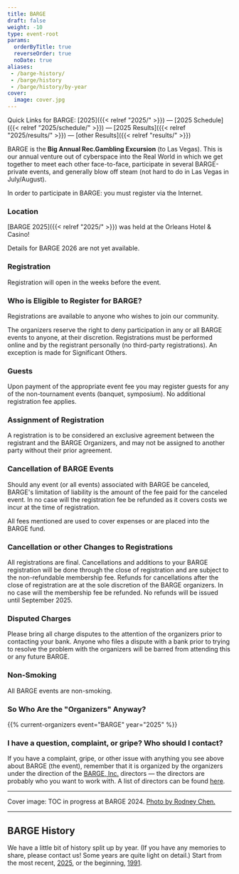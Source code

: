 ```yaml
---
title: BARGE
draft: false
weight: -10
type: event-root
params:
  orderByTitle: true
  reverseOrder: true
  noDate: true
aliases:
 - /barge-history/
 - /barge/history
 - /barge/history/by-year
cover:
  image: cover.jpg
---
```

Quick Links for BARGE: [2025]({{< relref "2025/" >}})
&mdash; [2025 Schedule]({{< relref "2025/schedule/" >}})
&mdash; [2025 Results]({{< relref "2025/results/" >}})
&mdash; [other Results]({{< relref "results/" >}})

BARGE is the **Big Annual Rec.Gambling Excursion** (to Las Vegas). This is our
annual venture out of cyberspace into the Real World in which we get together
to meet each other face-to-face, participate in several BARGE-private events,
and generally blow off steam (not hard to do in Las Vegas in July/August).

In order to participate in BARGE: you must register via the Internet.

### Location

[BARGE 2025]({{< relref "2025/" >}}) was held at the Orleans Hotel &amp; Casino!

Details for BARGE 2026 are not yet available.

### Registration

Registration will open in the weeks before the event.
        
### Who is Eligible to Register for BARGE?
              
Registrations are available to anyone who wishes to join our community.

The organizers reserve the right to deny participation in any or all BARGE 
events to anyone, at their discretion.  Registrations must be performed 
online and by the registrant personally (no third-party registrations). 
An exception is made for Significant Others. 

### Guests

Upon payment of the appropriate event fee you may register guests 
for any of the non-tournament events (banquet, symposium). No additional 
registration fee applies.

### Assignment of Registration

A registration is to be considered an exclusive agreement between the 
registrant and the BARGE Organizers, and may not be assigned to 
another party without their prior agreement.

### Cancellation of BARGE Events 

Should any event (or all events) associated with BARGE be canceled, 
BARGE's limitation of liability is the amount of the fee paid for the 
canceled event. In no case will the registration fee be refunded as 
it covers costs we incur at the time of registration.

All fees mentioned are used to cover expenses or are placed into the BARGE 
fund.

### Cancellation or other Changes to Registrations

All registrations are final. Cancellations and additions to your BARGE
registration will be done through the close of registration and are
subject to the non-refundable membership fee. Refunds for cancellations
after the close of registration are at the sole discretion of the BARGE
organizers. In no case will the membership fee be refunded. No refunds
will be issued until September 2025.
       
### Disputed Charges

Please bring all charge disputes to the attention of the organizers
prior to contacting your bank. Anyone who files a dispute with a bank
prior to trying to resolve the problem with the organizers will be
barred from attending this or any future BARGE.
       
### Non-Smoking

All BARGE events are non-smoking.

### So Who Are the "Organizers" Anyway?

{{% current-organizers event="BARGE" year="2025" %}}

### I have a question, complaint, or gripe? Who should I contact?

If you have a complaint, gripe, or other issue with anything you see above
about BARGE (the event), remember that it is organized by the organizers under
the direction of the [BARGE, Inc.](/inc/) directors &mdash; the directors are
probably who you want to work with.  A list of directors can be found
[here](/inc/officers/).

-----

Cover image: TOC in progress at BARGE 2024.
[Photo by Rodney Chen.](https://flickr.com/photos/beakertehmuppet/53926920712/in/album-72177720319591018/)

-----

## BARGE History

We have a little bit of history split up by year.  (If you have any memories to
share, please contact us!  Some years are quite light on detail.)  Start from
the most recent, [2025](/barge/2025/), or the beginning, [1991](/barge/1991/).

